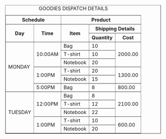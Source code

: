 <!DOCTYPE html>
<html>
    <head>
        <title>Coding Ninjas XYZ Dispatch Schedule</title>
    </head>
    <body> 
        <table border="1">
            <caption>GOODIES DISPATCH DETAILS</caption>
            <tr>
                <th colspan="2">Schedule</th>
                <th colspan="3">Product</th>
            </tr>
            <tr >
            	<th rowspan="2">Day</th>
                <th rowspan="2">Time</th>
                <th rowspan="2">Item</th>
                <th colspan="2">Shipping Details</th>
            </tr>
            <tr>
            	<th>Quantity</th>
                <th>Cost</th>
            </tr>
            <tr rowspan="6">
            	<td rowspan="6">MONDAY</td>
                <td rowspan="3">10:00AM</td>
                <td>Bag</td>
                <td>10</td>
                <td rowspan="3">2000.00</td>
            </tr>
            <tr>
            	<td>T-shirt</td>
                <td>10</td>
            </tr>
            <tr>
            	<td>Notebook</td>
                <td>20</td>
            </tr>
            <tr>
                <td rowspan="2">1:00PM</td>
                <td>T-shirt</td>
                <td>20</td>
                <td rowspan="2">1300.00</td>
            </tr>
            <tr>
            	<td>Notebook</td>
                <td>15</td>
            </tr>
            <tr>
                <td>5:00PM</td>
                <td>Bag</td>
                <td>8</td>
                <td>800.00</td>
            </tr>
            <tr rowspan="5">
            	<td rowspan="5">TUESDAY</td>
                <td rowspan="3">12:00PM</td>
                <td>Bag</td>
                <td>8</td>
                <td rowspan="3">2100.00</td>
            </tr>
            <tr>
                <td>T-shirt</td>
                <td>12</td>
            </tr>
            <tr>
                <td>Notebook</td>
                <td>22</td>
            </tr>
            <tr>
                <td rowspan="2">1:00PM</td>
            	<td>T-shirt</td>
                <td>10</td>
                <td rowspan="2">600.00</td>
            </tr>
             <tr>
            	<td>Notebook</td>
                <td>20</td>
            </tr>
        </table>
    </body>
</html>
